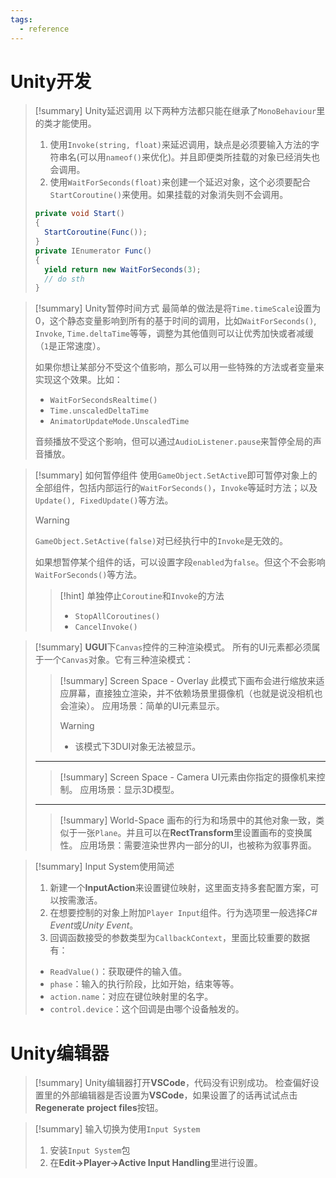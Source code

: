 ```yaml
---
tags:
  - reference
---
```

# Unity开发

> [!summary] Unity延迟调用
> 以下两种方法都只能在继承了`MonoBehaviour`里的类才能使用。
> 	1. 使用`Invoke(string, float)`来延迟调用，缺点是必须要输入方法的字符串名(可以用`nameof()`来优化)。并且即便类所挂载的对象已经消失也会调用。
> 	2. 使用`WaitForSeconds(float)`来创建一个延迟对象，这个必须要配合`StartCoroutine()`来使用。如果挂载的对象消失则不会调用。
> ```csharp
> private void Start()
> {
> 	StartCoroutine(Func());
> }
> private IEnumerator Func()
> {
> 	yield return new WaitForSeconds(3);
> 	// do sth
> }
> ```

> [!summary] Unity暂停时间方式
> 最简单的做法是将`Time.timeScale`设置为0，这个静态变量影响到所有的基于时间的调用，比如`WaitForSeconds()`, `Invoke`, `Time.deltaTime`等等，调整为其他值则可以让优秀加快或者减缓（`1`是正常速度）。
> 
> 如果你想让某部分不受这个值影响，那么可以用一些特殊的方法或者变量来实现这个效果。比如：
> - `WaitForSecondsRealtime()`
> - `Time.unscaledDeltaTime`
> - `AnimatorUpdateMode.UnscaledTime`
>
> 音频播放不受这个影响，但可以通过`AudioListener.pause`来暂停全局的声音播放。

> [!summary] 如何暂停组件
> 使用`GameObject.SetActive`即可暂停对象上的全部组件，包括内部运行的`WaitForSeconds()`，`Invoke`等延时方法；以及`Update(), FixedUpdate()`等方法。
> > [!warning]
> > `GameObject.SetActive(false)`对已经执行中的`Invoke`是无效的。
>
> 如果想暂停某个组件的话，可以设置字段`enabled`为`false`。但这个不会影响`WaitForSeconds()`等方法。
> > [!hint] 单独停止`Coroutine`和`Invoke`的方法
> > - `StopAllCoroutines()`
> > - `CancelInvoke()`

> [!summary] **UGUI**下`Canvas`控件的三种渲染模式。
> 所有的UI元素都必须属于一个`Canvas`对象。它有三种渲染模式：
> > [!summary] Screen Space - Overlay
> > 此模式下画布会进行缩放来适应屏幕，直接独立渲染，并不依赖场景里摄像机（也就是说没相机也会渲染）。
> > 应用场景：简单的UI元素显示。
> > > [!warning]
> > > - 该模式下3DUI对象无法被显示。
> ---
> > [!summary] Screen Space - Camera
> > UI元素由你指定的摄像机来控制。
> > 应用场景：显示3D模型。
> ---
> > [!summary] World-Space
> > 画布的行为和场景中的其他对象一致，类似于一张`Plane`。并且可以在**RectTransform**里设置画布的变换属性。
> > 应用场景：需要渲染世界内一部分的UI，也被称为叙事界面。

> [!summary] Input System使用简述
> 1. 新建一个**InputAction**来设置键位映射，这里面支持多套配置方案，可以按需激活。
> 2. 在想要控制的对象上附加`Player Input`组件。行为选项里一般选择*C# Event*或*Unity Event*。
> 3. 回调函数接受的参数类型为`CallbackContext`，里面比较重要的数据有：
> 	- `ReadValue()`：获取硬件的输入值。
> 	- `phase`：输入的执行阶段，比如开始，结束等等。
> 	- `action.name`：对应在键位映射里的名字。
> 	- `control.device`：这个回调是由哪个设备触发的。
# Unity编辑器

> [!summary] Unity编辑器打开**VSCode**，代码没有识别成功。
> 检查偏好设置里的外部编辑器是否设置为**VSCode**，如果设置了的话再试试点击**Regenerate project files**按钮。

> [!summary] 输入切换为使用`Input System`
> 1. 安装`Input System`包
> 2. 在**Edit->Player->Active Input Handling**里进行设置。